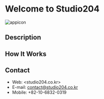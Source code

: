 # Welcome to Studio204
![appicon](https://drive.google.com/file/d/1nGqpe7WQT1tXQAfoNGPRWphmywUmOGvW/view?usp=sharing)
## Description
## How It Works
## Contact
* Web: <studio204.co.kr>
* E-mail: contact@studio204.co.kr
* Mobile: +82-10-6832-0319
